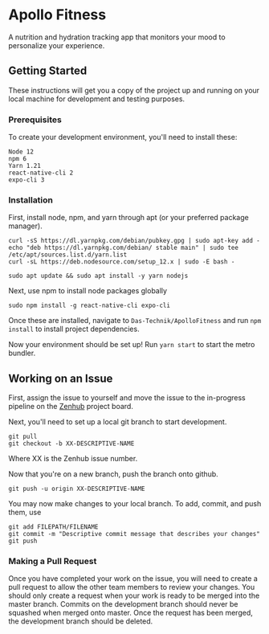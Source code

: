 # Apollo Fitness
A nutrition and hydration tracking app that monitors your mood to personalize your experience. 

## Getting Started

These instructions will get you a copy of the project up and running on your local machine for development and testing purposes. 

### Prerequisites

To create your development environment, you'll need to install these:
```
Node 12
npm 6
Yarn 1.21
react-native-cli 2
expo-cli 3
```

### Installation

First, install node, npm, and yarn through apt (or your preferred package manager).
```
curl -sS https://dl.yarnpkg.com/debian/pubkey.gpg | sudo apt-key add -
echo "deb https://dl.yarnpkg.com/debian/ stable main" | sudo tee /etc/apt/sources.list.d/yarn.list
curl -sL https://deb.nodesource.com/setup_12.x | sudo -E bash -

sudo apt update && sudo apt install -y yarn nodejs
```

Next, use npm to install node packages globally
```
sudo npm install -g react-native-cli expo-cli
```

Once these are installed, navigate to `Das-Technik/ApolloFitness` and run `npm install` to install project dependencies.

Now your environment should be set up! Run `yarn start` to start the metro bundler.

## Working on an Issue

First, assign the issue to yourself and move the issue to the in-progress pipeline on the [Zenhub](https://www.zenhub.com/) project board.

Next, you'll need to set up a local git branch to start development. 
```
git pull
git checkout -b XX-DESCRIPTIVE-NAME
```
Where XX is the Zenhub issue number.

Now that you're on a new branch, push the branch onto github.
```
git push -u origin XX-DESCRIPTIVE-NAME
```

You may now make changes to your local branch. To add, commit, and push them, use
```
git add FILEPATH/FILENAME
git commit -m "Descriptive commit message that describes your changes"
git push
```

### Making a Pull Request 

Once you have completed your work on the issue, you will need to create a pull request to allow the other team members to review your changes. You should only create a request when your work is ready to be merged into the master branch. Commits on the development branch should never be squashed when merged onto master. Once the request has been merged, the development branch should be deleted.
